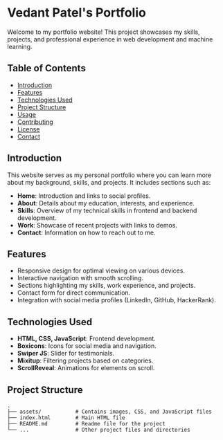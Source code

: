 # Vedant Patel's Portfolio

Welcome to my portfolio website! This project showcases my skills, projects, and professional experience in web development and machine learning.

## Table of Contents

- [Introduction](#introduction)
- [Features](#features)
- [Technologies Used](#technologies-used)
- [Project Structure](#project-structure)
- [Usage](#usage)
- [Contributing](#contributing)
- [License](#license)
- [Contact](#contact)

## Introduction

This website serves as my personal portfolio where you can learn more about my background, skills, and projects. It includes sections such as:

- **Home**: Introduction and links to social profiles.
- **About**: Details about my education, interests, and experience.
- **Skills**: Overview of my technical skills in frontend and backend development.
- **Work**: Showcase of recent projects with links to demos.
- **Contact**: Information on how to reach out to me.

## Features

- Responsive design for optimal viewing on various devices.
- Interactive navigation with smooth scrolling.
- Sections highlighting my skills, work experience, and projects.
- Contact form for direct communication.
- Integration with social media profiles (LinkedIn, GitHub, HackerRank).

## Technologies Used

- **HTML, CSS, JavaScript**: Frontend development.
- **Boxicons**: Icons for social media and navigation.
- **Swiper JS**: Slider for testimonials.
- **Mixitup**: Filtering projects based on categories.
- **ScrollReveal**: Animations for elements on scroll.

## Project Structure

```plaintext
.
├── assets/           # Contains images, CSS, and JavaScript files
├── index.html        # Main HTML file
├── README.md         # Readme file for the project
└── ...               # Other project files and directories
